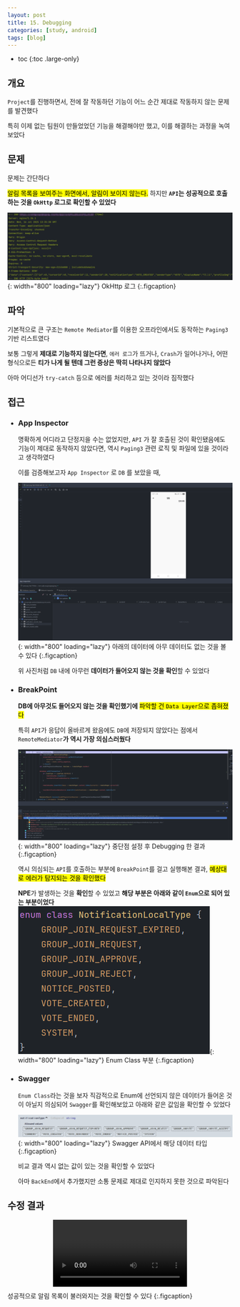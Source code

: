```yaml
---
layout: post
title: 15. Debugging
categories: [study, android]
tags: [blog]
---
```


- toc
{:toc .large-only}

## 개요
`Project`를 진행하면서, 전에 잘 작동하던 기능이 어느 순간 제대로 작동하지 않는 문제를 발견했다

특히 이제 없는 팀원이 만들었었던 기능을 해결해야만 했고, 이를 해결하는 과정을 녹여보았다

## 문제
문제는 간단하다

<mark>알림 목록을 보여주는 화면에서, 알림이 보이지 않는다.</mark>
하지만 **`API`는 성공적으로 호출하는 것을 `OkHttp` 로그로 확인할 수 있었다**

![OkHttpLog](/assets/img/study/android/Debugging/API.png){: width="800" loading="lazy"}
OkHttp 로그
{:.figcaption}

## 파악

기본적으로 큰 구조는 `Remote Mediator`를 이용한 오프라인에서도 동작하는 `Paging3` 기반 리스트였다

보통 그렇게 **제대로 기능하지 않는다면**, `에러 로그`가 뜨거나, `Crash`가 일어나거나, 어떤 형식으로든 **티가 나게 될 텐데 그런 증상은 딱히 나타나지 않았다**

아마 어디선가 `try-catch` 등으로 에러를 처리하고 있는 것이라 짐작했다

## 접근

+ ### App Inspector
  명확하게 어디라고 단정지을 수는 없었지만, `API` 가 잘 호출된 것이 확인됐음에도 기능이 제대로 동작하지 않았다면, 역시 `Paging3` 관련 로직 및 파일에 있을 것이라고 생각하였다

  이를 검증해보고자 `App Inspector` 로 `DB` 를 보았을 때, 

  ![AppInspector](/assets/img/study/android/Debugging/Inspector.png){: width="800" loading="lazy"}
  아래의 데이터에 아무 데이터도 없는 것을 볼 수 있다
  {:.figcaption}

  위 사진처럼 `DB` 내에 아무런 **데이터가 들어오지 않는 것을 확인**할 수 있었다

+ ### BreakPoint
  **DB에 아무것도 들어오지 않는 것을 확인했기에**  <mark>파악할 건 `Data Layer`으로 좁혀졌다</mark>

  특히 `API`가 응답이 올바르게 왔음에도 `DB`에 저장되지 않았다는 점에서 `RemoteMediator`**가 역시 가장 의심스러웠다**

  ![BreakPoint](/assets/img/study/android/Debugging/BreakPoint.png){: width="800" loading="lazy"}
  중단점 설정 후 Debugging 한 결과
  {:.figcaption}

  역시 의심되는 `API`를 호출하는 부분에 `BreakPoint`를 걸고 실행해본 결과, <mark>예상대로 에러가 탐지되는 것을 확인했다</mark>

  **NPE**가 발생하는 것을 **확인**할 수 있었고 **해당 부분은 아래와 같이 `Enum`으로 되어 있는 부분이었다**
  ![BreakPoint](/assets/img/study/android/Debugging/Enum.png){: width="800" loading="lazy"}
  Enum Class 부분
  {:.figcaption}

+ ### Swagger
  `Enum Class`라는 것을 보자 직감적으로 Enum에 선언되지 않은 데이터가 들어온 것이 아닐지 의심되어 `Swagger`를 확인해보았고 아래와 같은 값임을 확인할 수 있었다

  ![Swagger](/assets/img/study/android/Debugging/Swagger.png){: width="800" loading="lazy"}
  Swagger API에서 해당 데이터 타입
  {:.figcaption}

  비교 결과 역시 없는 값이 있는 것을 확인할 수 있었다

  아마 `BackEnd`에서 추가했지만 소통 문제로 제대로 인지하지 못한 것으로 파악된다


## 수정 결과

<video width="300" src="/assets/img/study/android/Debugging/결과.mp4" style="display:block; margin-bottom:10px;  margin-left: auto; margin-right: auto;" alt="뚝딱" controls></video>
성공적으로 알림 목록이 불러와지는 것을 확인할 수 있다
{:.figcaption}